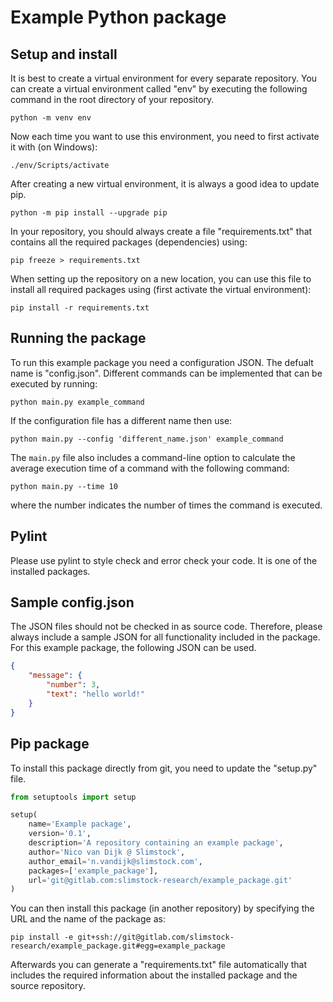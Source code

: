 # Example Python package

## Setup and install

It is best to create a virtual environment for every separate repository. You can create a virtual environment called "env" by executing the following command in the root directory of your repository.
```shell
python -m venv env
```
Now each time you want to use this environment, you need to first activate it with (on Windows):
```shell
./env/Scripts/activate
```
After creating a new virtual environment, it is always a good idea to update pip.
```shell
python -m pip install --upgrade pip
```

In your repository, you should always create a file "requirements.txt" that contains all the required packages (dependencies) using:
```shell
pip freeze > requirements.txt
```

When setting up the repository on a new location, you can use this file to install all required packages using (first activate the virtual environment):
```shell
pip install -r requirements.txt
```

## Running the package

To run this example package you need a configuration JSON. The defualt name is "config.json". Different commands can be implemented that can be executed by running:
```shell
python main.py example_command
```
If the configuration file has a different name then use:
```shell
python main.py --config 'different_name.json' example_command
```

The `main.py` file also includes a command-line option to calculate the average execution time of a command with the following command:
```shell
python main.py --time 10
```
where the number indicates the number of times the command is executed.

## Pylint
Please use pylint to style check and error check your code. It is one of the installed packages.

## Sample config.json
The JSON files should not be checked in as source code. Therefore, please always include a sample JSON for all functionality included in the package. For this example package, the following JSON can be used.
```json
{
    "message": {
        "number": 3,
        "text": "hello world!"
    }
}
```

## Pip package
To install this package directly from git, you need to update the "setup.py" file.
```python
from setuptools import setup

setup(
    name='Example package',
    version='0.1',
    description='A repository containing an example package',
    author='Nico van Dijk @ Slimstock',
    author_email='n.vandijk@slimstock.com',
    packages=['example_package'],
    url='git@gitlab.com:slimstock-research/example_package.git'
)
```
You can then install this package (in another repository) by specifying the URL and the name of the package as:
```shell
pip install -e git+ssh://git@gitlab.com/slimstock-research/example_package.git#egg=example_package
```
Afterwards you can generate a "requirements.txt" file automatically that includes the required information about the installed package and the source repository.